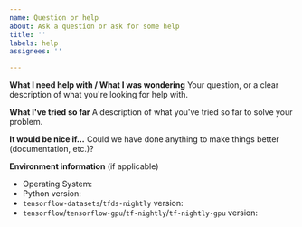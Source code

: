 ```yaml
---
name: Question or help
about: Ask a question or ask for some help
title: ''
labels: help
assignees: ''

---
```


**What I need help with / What I was wondering**
Your question, or a clear description of what you're looking for help with.

**What I've tried so far**
A description of what you've tried so far to solve your problem.

**It would be nice if...**
Could we have done anything to make things better (documentation, etc.)?

**Environment information**
(if applicable)
* Operating System: <os>
* Python version: <version>
* `tensorflow-datasets`/`tfds-nightly` version: <package and version>
* `tensorflow`/`tensorflow-gpu`/`tf-nightly`/`tf-nightly-gpu` version: <package and version>

